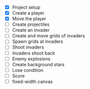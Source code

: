 - [x] Project setup
- [x] Create a player
- [x] Move the player
- [ ] Create projectiles
- [ ] Create an invader
- [ ] Create and move grids of invaders
- [ ] Spawn grids at invaders
- [ ] Shoot invaders
- [ ] Invaders shoot back
- [ ] Enemy explosions
- [ ] Create background stars
- [ ] Lose condition
- [ ] Score
- [ ] fixed-width canvas
